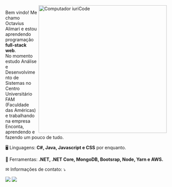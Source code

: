 <img src="https://raw.githubusercontent.com/MicaelliMedeiros/micaellimedeiros/master/image/computer-illustration.png" min-width="400px" max-width="400px" width="400px" align="right" alt="Computador iuriCode">

<p align="left"> 
  Bem vindo! Me chamo Octavius Alimari e estou aprendendo programação <strong>full-stack web</strong>.<br>
  No momento estudo Análise e Desenvolvimento de Sistemas no Centro Universitário FAM (Faculdade das Américas) e trabalhando na empresa Enconta, aprendendo e fazendo um   pouco de tudo.
</p>

<p align="left">
 🖥️ Linguagens: <strong>C#, Java, Javascript e CSS</strong> por enquanto.
</p>

<p align="left">
  💼 Ferramentas: <strong>.NET, .NET Core, MongoDB, Bootsrap, Node, Yarn e AWS.</strong>
</p>

<p align="left">
 ✉ Informações de contato: ⤵️
</p>

<p align="left">
  <a href="mailto:octaviusalimari654@gmail.com" alt="Gmail">
  <img src="https://img.shields.io/badge/-Gmail-FF0000?style=flat-square&labelColor=FF0000&logo=gmail&logoColor=white&link=LINK-DO-SEU-EMAIL" /></a>

  <a href="https://api.whatsapp.com/send?phone=5511942406917hatsApp">
  <img src="https://img.shields.io/badge/-WhatsApp-25d366?style=flat-square&labelColor=25d366&logo=whatsapp&logoColor=white&link=API-DO-SEU-WHATSAPP"/></a>
